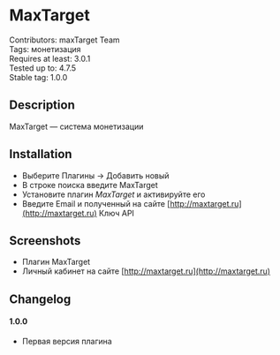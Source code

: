 # MaxTarget
Contributors: maxTarget Team  
Tags: монетизация  
Requires at least: 3.0.1  
Tested up to: 4.7.5  
Stable tag: 1.0.0  

## Description
MaxTarget — система монетизации

## Installation
 - Выберите Плагины -> Добавить новый
 - В строке поиска введите MaxTarget
 - Установите плагин *MaxTarget* и активируйте его
 - Введите Еmail и полученный на сайте [http://maxtarget.ru](http://maxtarget.ru) Ключ API

## Screenshots
 - Плагин MaxTarget
 - Личный кабинет на сайте [http://maxtarget.ru](http://maxtarget.ru)

## Changelog

#### 1.0.0
* Первая версия плагина
